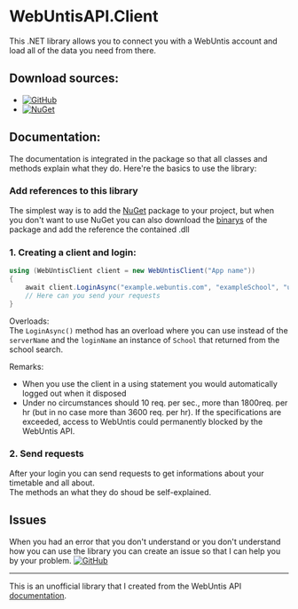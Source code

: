 # WebUntisAPI.Client

This .NET library allows you to connect you with a WebUntis account and load all of the data you need from there.<br>

## Download sources:
- [![GitHub](https://img.shields.io/badge/GitHub-Releases-black)](https://github.com/Suiram1701/WebUntisAPI.Client/releases)<br>
- [![NuGet](https://img.shields.io/badge/NuGet-Package-blue)](https://www.nuget.org/packages/WebUntisAPI.Client)

## Documentation:
The documentation is integrated in the package so that all classes and methods explain what they do. Here're the basics to use the library:

### Add references to this library
The simplest way is to add the [NuGet](https://www.nuget.org/packages/WebUntisAPI.Client) package to your project,
but when you don't want to use NuGet you can also download the [binarys](https://github.com/Suiram1701/WebUntisAPI.Client/releases) of the package and add the reference the contained .dll

### 1. Creating a client and login:

```C#
using (WebUntisClient client = new WebUntisClient("App name"))
{
    await client.LoginAsync("example.webuntis.com", "exampleSchool", "username", "password")
    // Here can you send your requests
}
```
Overloads:<br>
The `LoginAsync()` method has an overload where you can use instead of the `serverName` and the `loginName` an instance of `School` that returned from the school search.

Remarks:<br>
- When you use the client in a using statement you would automatically logged out when it disposed
- Under no circumstances should 10 req. per sec., more than 1800req. per hr (but in no case more than 3600 req. per hr). If the specifications are exceeded, access to WebUntis could permanently blocked by the WebUntis API.

### 2. Send requests
After your login you can send requests to get informations about your timetable and all about.<br>
The methods an what they do shoud be self-explained.<br>

## Issues
When you had an error that you don't understand or you don't understand how you can use the library you can create an issue so that I can help you by your problem.
[![GitHub](https://img.shields.io/badge/GitHub-Issues-red)](https://github.com/Suiram1701/WebUntisAPI.Client/issues)

<hr>

This is an unofficial library that I created from the WebUntis API [documentation](https://untis-sr.ch/wp-content/uploads/2019/11/2018-09-20-WebUntis_JSON_RPC_API.pdf).

